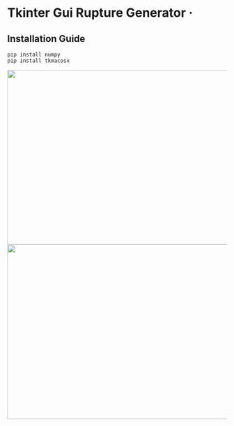 # Tkinter Gui Rupture Generator &middot;

## Installation Guide
```shell
pip install numpy
pip install tkmacosx
```

<img src="https://user-images.githubusercontent.com/40639118/178069434-6d941226-6e00-4fbd-a013-9e60aaafd99a.png" width="600" height="400" />

<img src="https://user-images.githubusercontent.com/40639118/175870074-8c29a702-aa23-48bf-ad7e-c5ce5b5d868b.png" width="600" height="400" />

